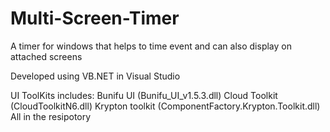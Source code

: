 # Multi-Screen-Timer
A timer for windows that helps to time event and can also display on attached screens

Developed using VB.NET in Visual Studio

UI ToolKits includes:
Bunifu UI (Bunifu_UI_v1.5.3.dll)
Cloud Toolkit (CloudToolkitN6.dll)
Krypton toolkit (ComponentFactory.Krypton.Toolkit.dll)
  All in the resipotory

